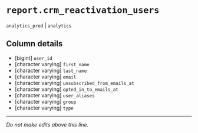 # `report.crm_reactivation_users`
`analytics_prod` | `analytics`

## Column details
* [bigint]    `user_id`
* [character varying] `first_name`
* [character varying] `last_name`
* [character varying] `email`
* [character varying] `unsubscribed_from_emails_at`
* [character varying] `opted_in_to_emails_at`
* [character varying] `user_aliases`
* [character varying] `group`
* [character varying] `type`

-------------------------------------------------------------------------------
*Do not make edits above this line.*
